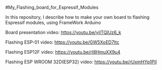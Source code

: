 #My_Flashing_board_for_Espressif_Modules

In this repository, I describe how to make your own board to flashing Espressif modules, using FrameWork Arduino


Board presentation video:
https://youtu.be/yjITQIUz6_k


Flashing ESP-01 video:
https://youtu.be/GW5XoED7ltc


Flashing ESP12F video:
https://youtu.be/rI8HmuXX9u4


Flashing ESP WROOM 32D(ESP32) video:
https://youtu.be/rUxmHYp1PII
